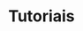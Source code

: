---
title: Tutoriais
weight: 6
description: >-
  Nesta seção, você encontra tutoriais para desenvolver telas e componentes com Beagle
---